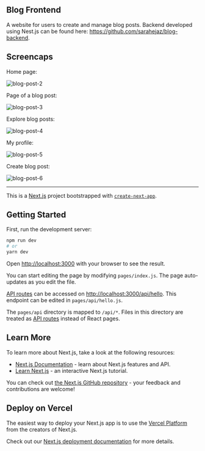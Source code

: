 ## Blog Frontend
A website for users to create and manage blog posts. Backend developed using Nest.js can be found here: https://github.com/sarahejaz/blog-backend.

## Screencaps
Home page:

![blog-post-2](https://github.com/sarahejaz/blog-frontend/assets/58132791/1f0f50c0-f4cb-4a06-8172-b61d27be01ae)


Page of a blog post:

![blog-post-3](https://github.com/sarahejaz/blog-frontend/assets/58132791/c268321a-abd1-472d-8c9b-9b604f740c0d)


Explore blog posts:

![blog-post-4](https://github.com/sarahejaz/blog-frontend/assets/58132791/cfe75f0a-33d0-4e76-8226-313c0062143c)


My profile:

![blog-post-5](https://github.com/sarahejaz/blog-frontend/assets/58132791/ab9dccca-8039-4f14-b4a7-38e5aaa6d019)


Create blog post:

![blog-post-6](https://github.com/sarahejaz/blog-frontend/assets/58132791/3a908878-5e4c-4b70-a40a-c932dc11295b)


***
This is a [Next.js](https://nextjs.org/) project bootstrapped with [`create-next-app`](https://github.com/vercel/next.js/tree/canary/packages/create-next-app).

## Getting Started

First, run the development server:

```bash
npm run dev
# or
yarn dev
```

Open [http://localhost:3000](http://localhost:3000) with your browser to see the result.

You can start editing the page by modifying `pages/index.js`. The page auto-updates as you edit the file.

[API routes](https://nextjs.org/docs/api-routes/introduction) can be accessed on [http://localhost:3000/api/hello](http://localhost:3000/api/hello). This endpoint can be edited in `pages/api/hello.js`.

The `pages/api` directory is mapped to `/api/*`. Files in this directory are treated as [API routes](https://nextjs.org/docs/api-routes/introduction) instead of React pages.

## Learn More

To learn more about Next.js, take a look at the following resources:

- [Next.js Documentation](https://nextjs.org/docs) - learn about Next.js features and API.
- [Learn Next.js](https://nextjs.org/learn) - an interactive Next.js tutorial.

You can check out [the Next.js GitHub repository](https://github.com/vercel/next.js/) - your feedback and contributions are welcome!

## Deploy on Vercel

The easiest way to deploy your Next.js app is to use the [Vercel Platform](https://vercel.com/new?utm_medium=default-template&filter=next.js&utm_source=create-next-app&utm_campaign=create-next-app-readme) from the creators of Next.js.

Check out our [Next.js deployment documentation](https://nextjs.org/docs/deployment) for more details.
